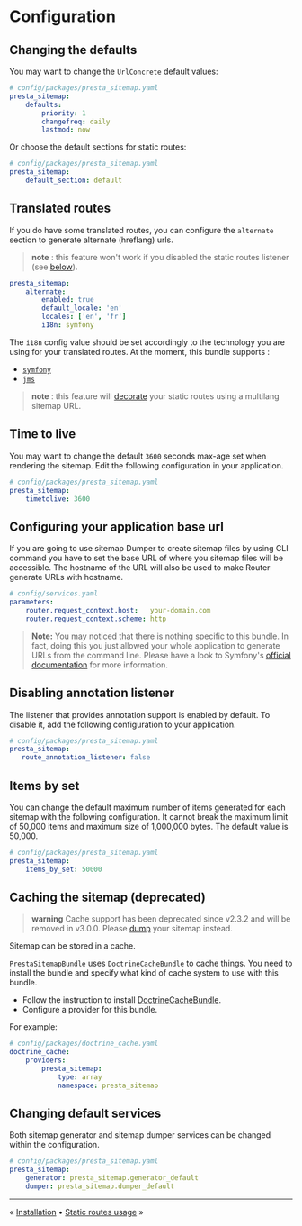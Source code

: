 # Configuration

## Changing the defaults

You may want to change the `UrlConcrete` default values:

```yaml
# config/packages/presta_sitemap.yaml
presta_sitemap:
    defaults:
        priority: 1
        changefreq: daily
        lastmod: now
```

Or choose the default sections for static routes:

```yaml
# config/packages/presta_sitemap.yaml
presta_sitemap:
    default_section: default
```


## Translated routes

If you do have some translated routes, you can configure the `alternate` section to generate alternate (hreflang) urls.

> **note** : this feature won't work if you disabled the static routes listener (see [below](#disabling-annotation-listener)).

```yaml
presta_sitemap:
    alternate:
        enabled: true
        default_locale: 'en'
        locales: ['en', 'fr']
        i18n: symfony
```

The `i18n` config value should be set accordingly to the technology you are using for your translated routes.
At the moment, this bundle supports :
- [`symfony`](https://symfony.com/doc/current/routing.html#localized-routes-i18n)
- [`jms`](http://jmsyst.com/bundles/JMSI18nRoutingBundle)

> **note** : this feature will [decorate](5-decorating-urls.md#adding-alternales) your static routes using a multilang sitemap URL.


## Time to live

You may want to change the default `3600` seconds max-age set when rendering the
sitemap. Edit the following configuration in your application.

```yaml
# config/packages/presta_sitemap.yaml
presta_sitemap:
    timetolive: 3600
```


## Configuring your application base url

If you are going to use sitemap Dumper to create sitemap files by using CLI command
you have to set the base URL of where you sitemap files will be accessible. The hostname
of the URL will also be used to make Router generate URLs with hostname.

```yaml
# config/services.yaml
parameters:
    router.request_context.host:   your-domain.com
    router.request_context.scheme: http
```

> **Note:** You may noticed that there is nothing specific to this bundle.
> In fact, doing this you just allowed your whole application to generate URLs from the command line.
> Please have a look to Symfony's [official documentation](https://symfony.com/doc/current/console/request_context.html) 
> for more information.


## Disabling annotation listener

The listener that provides annotation support is enabled by default.
To disable it, add the following configuration to your application.

```yaml
# config/packages/presta_sitemap.yaml
presta_sitemap:
   route_annotation_listener: false
```


## Items by set

You can change the default maximum number of items generated for each sitemap
with the following configuration. It cannot break the maximum limit of
50,000 items and maximum size of 1,000,000 bytes. The default value is 50,000.

```yaml
# config/packages/presta_sitemap.yaml
presta_sitemap:
    items_by_set: 50000
```


## Caching the sitemap (deprecated)

> **warning** Cache support has been deprecated since v2.3.2 and will be removed in v3.0.0.
> Please [dump](6-dumping-sitemap.md) your sitemap instead.

Sitemap can be stored in a cache.

`PrestaSitemapBundle` uses `DoctrineCacheBundle` to cache things.
You need to install the bundle and specify what kind of cache system to use with this bundle.

 * Follow the instruction to install [DoctrineCacheBundle](http://packagist.org/packages/doctrine/doctrine-cache-bundle).
 * Configure a provider for this bundle.

For example:

```yaml
# config/packages/doctrine_cache.yaml
doctrine_cache:
    providers:
        presta_sitemap:
            type: array
            namespace: presta_sitemap
```


## Changing default services

Both sitemap generator and sitemap dumper services can be changed within the configuration.

```yaml
# config/packages/presta_sitemap.yaml
presta_sitemap:
    generator: presta_sitemap.generator_default
    dumper: presta_sitemap.dumper_default
```


---

« [Installation](1-installation.md) • [Static routes usage](3-static-routes-usage.md) »
